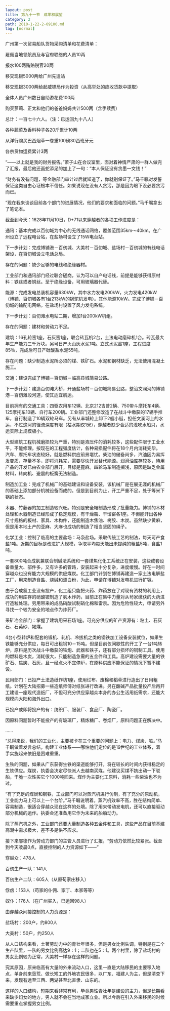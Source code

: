 ```yaml
---
layout: post
title: 第九十一节　成果和展望
category: 2
path: 2010-1-22-2-09100.md
tag: [normal]
---
```


广州第一次贸易船队货物采购清单和花费清单：

雇佣当地领航员及与官府联络的人员10两

报水100两贿赂税官20两

移交现银5000两给广州先遣站

移交现银3000两给起威镖局作为投资（从高举处的应收货款中提取）

全体人员广州数日自助游花费100两

购买萝莉、正太和他们的爸爸妈妈共计500两（含手续费）

总计：一百七十六人。（注：已运回九十八人）

各种蔬菜及香料种子各20斤累计10两

从洋行购买巴西烟草一卷重100磅30西班牙元

各宗货物运费累计3两

“——以上就是我的财务报告。”萧子山在会议室里，面对着神情严肃的一群人做完了汇报，最后他还画蛇添足的加上了一句：“本人保证没有贪墨一文钱！”

“财务有没有问题，等金融部门审计过后就知道了，你就别保证了。”马千瞩对发誓保证这类自由心证根本不信任。如果说现在没有人贪污，那是因为眼下没必要贪污而已。

“现在我来谈谈目前各个部门的进展情况，他们的要求和面临的问题。”马千瞩拿出了笔记本。

截至到今天：1628年11月10日，D+71以来穿越者的各项工作进度是：

通讯：基本完成以百仞城为中心的无线通话网络，覆盖范围35km～40km。在广州设立了远程电台站，在盐场村设立了15W电台站。

下一步计划：完成博铺港－百仞城、大美村－百仞城、盐场村－百仞城的有线电话架设，在百仞城设立电话总局。

存在的问题：缺少足够的电线和绝缘器材。

工业部门和通讯部门经过联合磋商，认为可以自产电话线，前提是能够获得原材料：铁丝或者铜丝。至于绝缘设备，可用玻璃器代替。

能源：完成发电总装机容量630kW，其中水力发电200kW，火力发电420kW（博铺、百仞城各有1台213kW的锅驼机发电）。其他能源10kW。完成了博铺－百仞城的输配电网络。在盐场村设置了风力发电系统。

下一步计划：百仞滩水电站二期，增加1台200kW机组。

存在的问题：建材和劳动力不足。

建筑：16孔轮窑1座，石灰窑1座，联合砖瓦机2台，土法电动磨碎机1台。砖瓦最大年生产能力三千万块。另可日产火山灰水泥1吨。立式水泥窑1座，工程进度85％，完成后可日产硅酸盐水泥55吨。

存在问题：缺少制造水泥所必须的煤、铁矿石。水泥和钢材缺乏，无法使用混凝土施工。

交通：建设完成了博铺－百仞城－临高县城简易公路。

下一步计划：建造百仞滩大桥，开通盐场村－百仞城简易公路，整治文澜河的博铺港－百仞滩段河道，使其适宜航运。

目前拥有的交通工具：四驱农用车12辆、北京212吉普2辆、750带斗摩托车4辆、125摩托车10辆、自行车200辆。工业部门还整修改造了在战斗中缴获的17辆手推车，自行制造了10辆双轮马车。另有从丰城轮上卸下2艘小艇，担任文澜河上的水运，不过这河的径流深度有限（枯水期仅1米），穿越者缺少合适的浅吃水船只，水运实际上规模极小。

大型建筑工程机械磨损较为严重，特别是液压件的消耗较多，这些配件限于工业水平，不能修理。按现在的工程强度估计，各种易损配件将在18个月内消耗完毕。汽车、摩托车状态较好。就是燃料供应前景堪忧。柴油的储备尚多，汽油因为易挥发变质，存量不多，即将消耗完，需要尽快开发替代能源。润滑油库存较多，待用产品的开发已由农业部门展开，目标是蓖麻。四轮马车制造搁浅，原因是缺乏金属材料，转向机、避震的板簧无法制造。

制造加工业：完成了机械厂的基础建设和设备安装，该机械厂是在展无涯的机械厂的基础上添加部分机械设备而成的。但是到目前为止，开工严重不足，处于等米下锅的状态。

木器、竹藤器的加工制造较兴旺。特别是安全帽制造形成了批量能力。博铺的木材处理和木器制造已经形成了稳定规模，有干燥窑、干馏窑各1座。不但能开出各种尺寸规格的板材、家具、木构件，还能制造木焦油、栲胶、木炭。虽然缺少黄麻，但是用本地土产的亚麻、大麻也成功的制造了相当坚固的绳子。

化学工业：控制了临高的主要盐场：马袅盐场。采取传统工艺的制法，每天可产食盐1吨。近期的目标是改进扩大规模，争取平均每天能出未提纯的粗盐5吨，食盐1吨。

一套800吨合成氨兼联合制碱法系统和一套煤焦化化工系统正在安装，这些成套设备重量大、部件多，又有许多的管路，安装起来十分复杂，进度缓慢。好在一时间穿越众也没有能力大规模的供应煤炭。化工部门计划在博铺再建造一家土法电解盐工厂，用来制造食盐、烧碱和漂白粉，为此，申请在博铺对发电机进行扩容。

由于合成氨工业没有投产，化工组只能把火药、炸药放在了对现有资材的利用上，成功的用库存的硝酸铵制造了氨木炸药，目前正在集中力量对从苟家缴获的火药进行造粒处理。另用带来的成品硝酸试制硝化棉和雷汞。因为危险性较大，申请另外寻找一个较为安全的地点作为炸药厂。

采矿冶金部门：掌握了建筑用采石场1座。可充分供应的矿产资源有：粘土、石灰石、石英砂、褐煤。

4台小型转炉和配套的锻机、轧机、冷拔机之类的钢铁加工设备安装就位，如果生铁能够充分供应，每日可出粗钢10－15吨。但是目前仅间歇性的开工了一台1吨转炉，原料是历次战斗中缴获的铁炮、武器和铁子，还有部分损坏的钢制工具。使用的燃料是木炭，消耗很大，只能制造急需的五金件和工具。高炉建设需要大量的铁矿石、焦炭、石灰，且一经点火不宜停炉，在原料供应不能保证的情况下暂不建设。

民用部门：已投产土法造纸作坊1座，使用烂布、废棉和稻草进行造出了日用粗纸。计划在大陆招募一些造纸师傅对纸张进行改进。另在酸碱产品批量投产后再开工建设一座现代造纸厂，不但可充分供应穿越众本身的办公生活用纸需求，还能大规模向大陆和海外出口。

已投产或即将投产的有：纺织厂、服装厂、食品厂、陶瓷厂。

因原料问题暂时不能投产的有玻璃厂，精炼糖厂、卷烟厂，原料问题正在解决中。

……

“总得来说，我们的工业化，主要被卡在三个重要的问题上：电力、煤炭、铁。”马千瞩做着发言总结，构建工业体系――哪怕他们定位的是19世纪的工业体系，着手实施起来依旧是困难重重。

生铁的问题，如果从广东获得生铁的渠道能够打开，将在较长的时间内获得稳定的生铁供应。煤炭，执委会决定尽快派人去越南买煤。他建议买煤不妨出动一下驳船，干脆一次性买它个1000吨回来。煤作为主要化工原料，消耗一些柴油也不为过。

“有了充足的煤炭和钢铁，工业部门可以对蒸汽机进行仿制，有了充分的原动机，工业能力马上可以上一个台阶。”马千瞩说明着。蒸汽机效率不高，胜在结构简单、容易制造，很适合穿越众现在这样的处境。除了用来带动发电机，还可以直接驱动部分机械的运作。执委会还准备用它作为未来的船舶动力。

除了蒸汽机之外，工业部门还要大量制造各种五金件和工具，这些产品在目前基建高潮中需求极大，差不多是供不应求。

接下来邬德作为劳动力部门的主管人员进行了汇报，“劳动力依然比较紧张。截至到今天凌晨0点，直接控制的人力资源如下――”

穿越众：478人

百仞生产一队：141人

百仞生产二队：605人（从原苟家庄移入）

俘虏：153人（苟家的仆佣、家丁、本家等等）

奴仆：176人（在广州买入，已运回98人）

由穿越众间接控制的人力资源是：

盐场村：200户，约800人

大美村：50户，约250人

从人口结构来看，土著劳动力中的青壮年很多，但是男女比例失调，特别是在二个生产队里，一队的男女比例高达9：1；二队也在5：1。两个村里，除了盐场村的男女比例较为正常，大美村一样存在这样的问题。

究其原因，原来临高有大量的外来流动人口，这里一直是大陆移民的主要移入地点，单身前来垦荒、做长短工的外地农民很多，以广东、福建人为主，但是清查下来，发现有远至江西、两湖甚至北直隶、山东的。

这样的人口结构，短期来看非常有利，毕竟男性青壮年是建设的主力，但是长期看来缺少妇女的地方，男人就不会在当地成家立业。所以今后在引入外来移民的时候需要重点掌握男女比例。
